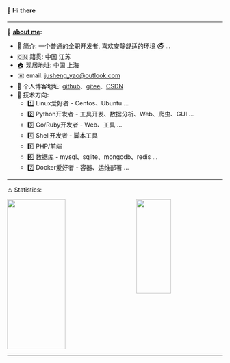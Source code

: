 #### 👋 Hi there
---

:speech_balloon: **[about me](https://yaojusheng.github.io/resume):**

- :man: 简介: 一个普通的全职开发者, 喜欢安静舒适的环境 :no_smoking: ...
- :cn: 籍贯: 中国 江苏
- :house: 现居地址: 中国 上海
- :envelope: email: jusheng_yao@outlook.com
- :book: 个人博客地址: [github](https://yaojusheng.github.io/)、[gitee](https://yaojusheng.gitee.io/blog/)、[CSDN](https://blog.csdn.net/weixin_41599858?type=blog)
- :maple_leaf: 技术方向:
  - :one: Linux爱好者 - Centos、Ubuntu ...
  - :two: Python开发者 - 工具开发、数据分析、Web、爬虫、GUI ...
  - :three: Go/Ruby开发者 - Web、工具 ...
  - :four: Shell开发者 - 脚本工具
  - :five: PHP/前端
  - :six: 数据库 - mysql、sqlite、mongodb、redis ...
  - :seven: Docker爱好者 - 容器、运维部署 ...

---

:anchor: Statistics:
<!--
![Jusheng's github stats](https://github-readme-stats-livid-six.vercel.app/api?username=YaoJusheng&show_icons=true&theme=tokyonight)

[![Top Langs](https://github-readme-stats-livid-six.vercel.app/api/top-langs/?username=YaoJusheng&layout=compact&theme=blue-green&hide=c,C%2B%2B,tex,ncl,plpgsql,hack,Jupyter%20Notebook,html,css,scss&langs_count=10)](https://github.com/anuraghazra/github-readme-stats)
-->

<div style="display:flex;justify-content:space-between;">
  <img width="52%" height="350" src="https://github-readme-stats-livid-six.vercel.app/api?username=YaoJusheng&show_icons=true&theme=tokyonight" />
  &emsp;
  <img width="40%" height="220" src="https://github-readme-stats-livid-six.vercel.app/api/top-langs/?username=YaoJusheng&layout=compact&theme=blue-green&hide=c,C%2B%2B,tex,ncl,plpgsql,hack,Jupyter%20Notebook,php,mako,batchfile,powershell,vim%20script,makefile,dockerfile,html,css,scss&langs_count=6&exclude_repo=github-readme-stats,YaoJusheng.github.io,Django-2-by-Example,python-django-demo,python-tornado-demo，prometheus_flask_exporter,coder2gwy,blog_photos,gitbook,images_store,utterances,webBook,dynamic-resume,resume,hexo-theme-diaspora,hexo-theme-landscape,hexo-theme-icarus,hexo-theme-yilia-plus,hexo-theme-next,php-demo,phpStudy,Exercise" />
</div>

---

<!--
[![Top Langs](https://github-readme-stats.vercel.app/api/top-langs/?username=YaoJusheng&layout=compact&theme=default)](https://github.com/anuraghazra/github-readme-stats)
-->
<!--
**YaoJusheng/YaoJusheng** is a ✨ _special_ ✨ repository because its `README.md` (this file) appears on your GitHub profile.

Here are some ideas to get you started:

- 🔭 I’m currently working on ...
- 🌱 I’m currently learning ...
- 👯 I’m looking to collaborate on ...
- 🤔 I’m looking for help with ...
- 💬 Ask me about ...
- 📫 How to reach me: ...
- 😄 Pronouns: ...
- ⚡ Fun fact: ...
-->
